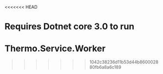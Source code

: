 <<<<<<< HEAD

Requires Dotnet core 3.0 to run
=======
# Thermo.Service.Worker
>>>>>>> 1042c38236d11b53d44b860002880fb6a8a6c189
